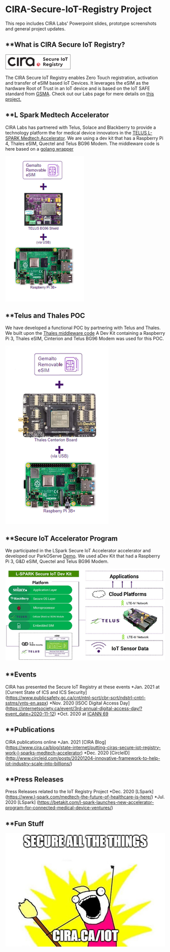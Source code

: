 # CIRA-Secure-IoT-Registry Project
This repo includes CIRA Labs' Powerpoint slides, prototype screenshots and general project updates.



## **What is CIRA Secure IoT Registry?

![IOT Registry Logo](/images/IoT%20Registry%20logo.png)

The CIRA Secure IoT Registry enables Zero Touch registration, activation and transfer of eSIM based IoT Devices. It leverages the eSIM as the hardware Root of Trust in an IoT device and is based on the IoT SAFE standard from [GSMA](https://www.gsma.com/iot/iot-safe/). Check out our Labs page for mere details on [this project.](https://cira.ca/iot) 


## **L Spark Medtech Accelerator
CIRA Labs has partnered with Telus, Solace and Blackberry to provide a technology platform the for medical device innovators in the [TELUS L-SPARK Medtech Accelerator](https://www.l-spark.com/accelerator/secureiot/). We are using a dev kit that has a Raspberry Pi 4, Thales eSIM, Quectel and Telus BG96 Modem. The middleware code is here based on a [golang wrapper](https://github.com/CIRALabs/iot-safe-middleware)

![MedTech Accelerator Dev Kit](/images/LSpark%20Phase%202%20Dev%20Kit.PNG)


## **Telus and Thales POC
We have developed a functional POC by partnering with Telus and Thales. We built upon the [Thales middleware code](https://github.com/ThalesGroup/iot-safe-middleware)
A Dev Kit containing a Raspberry Pi 3, Thales eSIM, Cinterion and Telus BG96 Modem was used for this POC. 

![POC Dev Kit](/images/POC%20Dev%20Kit.png)

## **Secure IoT Accelerator Program
We participated in the LSpark Secure IoT Accelerator accelerator and developed our ParkOServe [Demo](https://github.com/TELUS-Emerging-IoT/Secure-IoT-Accelerator). We used aDev Kit that had a Raspberry Pi 3, G&D eSIM, Quectel and Telus BG96 Modem. 


![Secure IoT Accelerator Dev Kit](/images/LSPARKDEVKIT.jpg)

## **Events
CIRA has presented the Secure IoT Registry at these events
*Jan. 2021 at [Current State of ICS and ICS Security] (https://www.publicsafety.gc.ca/cnt/ntnl-scrt/cbr-scrt/ndstrl-cntrl-sstms/vnts-en.aspx)
*Nov. 2020 [ISOC Digital Access Day] (https://internetsociety.ca/event/3rd-annual-digital-access-day/?event_date=2020-11-12)
*Oct. 2020 at [ICANN 69](https://meetings.icann.org/en/remote69)

## **Publications
CIRA publications online
*Jan. 2021 [CIRA Blog] (https://www.cira.ca/blog/state-internet/putting-ciras-secure-iot-registry-work-l-sparks-medtech-accelerator)
*Dec. 2020 [CircleID] (http://www.circleid.com/posts/20201204-innovative-framework-to-help-iot-industry-scale-into-billions/)

## **Press Releases
Press Releases related to the IoT Registry Project
*Dec. 2020 [LSpark] (https://www.l-spark.com/medtech-the-future-of-healthcare-is-here/)
*Jul. 2020 [LSpark] (https://betakit.com/l-spark-launches-new-accelerator-program-for-connected-medical-device-ventures/)

## **Fun Stuff

![CIRA Secure all the things](/images/iot-sticker_191010.jpg)

